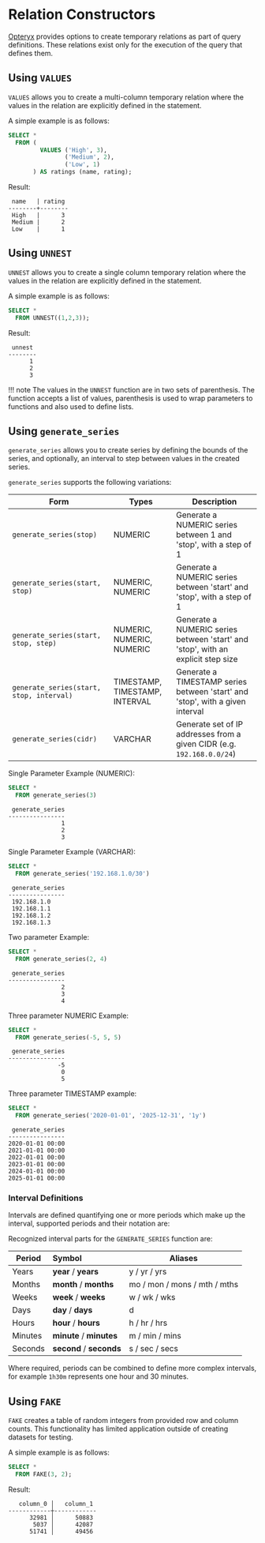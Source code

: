 # Relation Constructors

[Opteryx](https://github.com/mabel-dev/opteryx) provides options to create temporary relations as part of query definitions. These relations exist only for the execution of the query that defines them.

## Using `VALUES`

`VALUES` allows you to create a multi-column temporary relation where the values in the relation are explicitly defined in the statement.

A simple example is as follows:

~~~sql
SELECT * 
  FROM (
         VALUES ('High', 3),
                ('Medium', 2),
                ('Low', 1)
       ) AS ratings (name, rating);
~~~

Result:

~~~
 name   | rating
--------+--------
 High   |      3
 Medium |      2
 Low    |      1
~~~

## Using `UNNEST`

`UNNEST` allows you to create a single column temporary relation where the values in the relation are explicitly defined in the statement.

A simple example is as follows:

~~~sql
SELECT *
  FROM UNNEST((1,2,3));
~~~

Result:

~~~
 unnest 
--------
      1
      2
      3
~~~

!!! note
    The values in the `UNNEST` function are in two sets of parenthesis. The function accepts a list of values, parenthesis is used to wrap parameters to functions and also used to define lists.

## Using `generate_series`

`generate_series` allows you to create series by defining the bounds of the series, and optionally, an interval to step between values in the created series. 

`generate_series` supports the following variations:

Form                                 | Types   | Description
------------------------------------ | ------- | --------------------------
`generate_series(stop)`              | NUMERIC | Generate a NUMERIC series between 1 and 'stop', with a step of 1 
`generate_series(start, stop)`       | NUMERIC, NUMERIC | Generate a NUMERIC series between 'start' and 'stop', with a step of 1
`generate_series(start, stop, step)` | NUMERIC, NUMERIC, NUMERIC | Generate a NUMERIC series between 'start' and 'stop', with an explicit step size
`generate_series(start, stop, interval)` | TIMESTAMP, TIMESTAMP, INTERVAL | Generate a TIMESTAMP series between 'start' and 'stop', with a given interval
`generate_series(cidr)` | VARCHAR | Generate set of IP addresses from a given CIDR (e.g. `192.168.0.0/24`)

Single Parameter Example (NUMERIC):

~~~sql
SELECT *
  FROM generate_series(3)
~~~
~~~
 generate_series 
----------------
               1
               2
               3
~~~

Single Parameter Example (VARCHAR):

~~~sql
SELECT *
  FROM generate_series('192.168.1.0/30')
~~~
~~~
 generate_series 
----------------
 192.168.1.0
 192.168.1.1
 192.168.1.2
 192.168.1.3
~~~

Two parameter Example:

~~~sql
SELECT *
  FROM generate_series(2, 4)
~~~
~~~
 generate_series 
----------------
               2
               3
               4
~~~

Three parameter NUMERIC Example:

~~~sql
SELECT *
  FROM generate_series(-5, 5, 5)
~~~
~~~
 generate_series 
----------------
              -5
               0
               5
~~~

Three parameter TIMESTAMP example:

~~~sql
SELECT *
  FROM generate_series('2020-01-01', '2025-12-31', '1y')
~~~
~~~
 generate_series 
----------------
2020-01-01 00:00
2021-01-01 00:00
2022-01-01 00:00
2023-01-01 00:00
2024-01-01 00:00
2025-01-01 00:00
~~~

### Interval Definitions

Intervals are defined quantifying one or more periods which make up the interval, supported periods and their notation are:

Recognized interval parts for the `GENERATE_SERIES` function are:

Period  | Symbol                   | Aliases
------- | :----------------------- | ----
Years   | **year** / **years**     | y / yr / yrs
Months  | **month** / **months**   | mo / mon / mons / mth / mths
Weeks   | **week** / **weeks**     | w / wk / wks
Days    | **day** / **days**       | d
Hours   | **hour** / **hours**     | h / hr / hrs
Minutes | **minute** / **minutes** | m / min / mins 
Seconds | **second** / **seconds** | s / sec / secs

Where required, periods can be combined to define more complex intervals, for example `1h30m` represents one hour and 30 minutes.

## Using `FAKE`

`FAKE` creates a table of random integers from provided row and column counts. This functionality has limited application outside of creating datasets for testing.

A simple example is as follows:

~~~sql
SELECT * 
  FROM FAKE(3, 2);
~~~

Result:

~~~
   column_0 │   column_1 
------------┼------------
      32981 │      50883
       5037 │      42087
      51741 │      49456
~~~